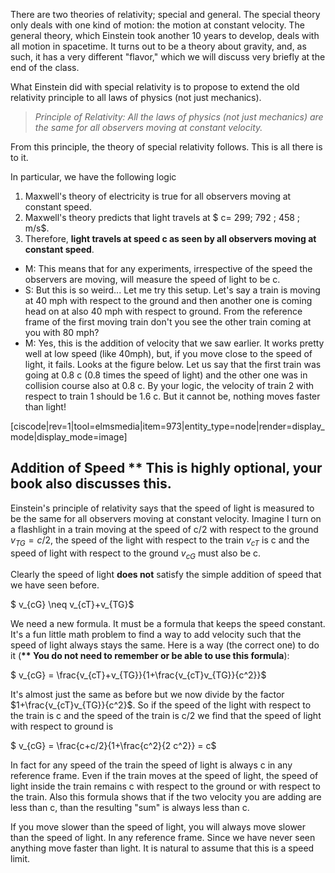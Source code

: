There are two theories of relativity; special and general. The special theory only deals with one kind of motion: the motion at constant velocity. The general theory, which Einstein took another 10 years to develop, deals with all motion in spacetime. It turns out to be a theory about gravity, and, as such, it has a very different "flavor," which we will discuss very briefly at the end of the class.

What Einstein did with special relativity is to propose to extend the old relativity principle to all laws of physics (not just mechanics).

> _Principle of Relativity: All the laws of physics (not just mechanics) are the same for all observers moving at constant velocity._

From this principle, the theory of special relativity follows. This is all there is to it.

In particular, we have the following logic

1. Maxwell's theory of electricity is true for all observers moving at constant speed.
2. Maxwell's theory predicts that light travels at $ c= 299\; 792 \; 458 \; m/s$.
3. Therefore, **light travels at speed c as seen by all observers moving at constant speed**.

- M: This means that for any experiments, irrespective of the speed the observers are moving, will measure the speed of light to be c.
- S: But this is so weird... Let me try this setup. Let's say a train is moving at 40 mph with respect to the ground and then another one is coming head on at also 40 mph with respect to ground. From the reference frame of the first moving train don't you see the other train coming at you with 80 mph?
- M: Yes, this is the addition of velocity that we saw earlier. It works pretty well at low speed (like 40mph), but, if you move close to the speed of light, it fails. Looks at the figure below. Let us say that the first train was going at 0.8 c (0.8 times the speed of light) and the other one was in collision course also at 0.8 c. By your logic, the velocity of train 2 with respect to train 1 should be 1.6 c. But it cannot be, nothing moves faster than light!

[ciscode|rev=1|tool=elmsmedia|item=973|entity_type=node|render=display_mode|display_mode=image]

Addition of Speed \*\* This is highly optional, your book also discusses this.
------------------------------------------------------------------------------

Einstein's principle of relativity says that the speed of light is measured to be the same for all observers moving at constant velocity. Imagine I turn on a flashlight in a train moving at the speed of c/2 with respect to the ground $v_{TG} = c/2$, the speed of the light with respect to the train $v_{cT}$ is c and the speed of light with respect to the ground $v_{cG}$ must also be c. 

Clearly the speed of light **does not** satisfy the simple addition of speed that we have seen before.

$ v_{cG} \neq v_{cT}+v_{TG}$

We need a new formula. It must be a formula that keeps the speed constant. It's a fun little math problem to find a way to add velocity such that the speed of light always stays the same. Here is a way (the correct one) to do it (**\*\* You do not need to remember or be able to use this formula**):

$ v_{cG} = \frac{v_{cT}+v_{TG}}{1+\frac{v_{cT}v_{TG}}{c^2}}$

It's almost just the same as before but we now divide by the factor $1+\frac{v_{cT}v_{TG}}{c^2}$. So if the speed of the light with respect to the train is c and the speed of the train is c/2 we find that the speed of light with respect to ground is

$ v_{cG} = \frac{c+c/2}{1+\frac{c^2}{2 c^2}} = c$

In fact for any speed of the train the speed of light is always c in any reference frame. Even if the train moves at the speed of light, the speed of light inside the train remains c with respect to the ground or with respect to the train. Also this formula shows that if the two velocity you are adding are less than c, than the resulting "sum" is always less than c.

If you move slower than the speed of light, you will always move slower than the speed of light. In any reference frame. Since we have never seen anything move faster than light. It is natural to assume that this is a speed limit.
